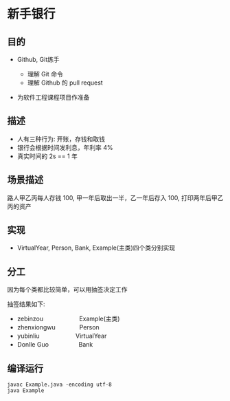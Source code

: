 ﻿# 新手银行

## 目的

- Github, Git练手
  + 理解 Git 命令
  + 理解 Github 的 pull request

- 为软件工程课程项目作准备

## 描述

- 人有三种行为: 开账，存钱和取钱
- 银行会根据时间发利息，年利率 4%
- 真实时间的 2s == 1 年

## 场景描述

路人甲乙丙每人存钱 100, 甲一年后取出一半，乙一年后存入 100, 打印两年后甲乙丙的资产

## 实现

- VirtualYear, Person, Bank, Example(主类)四个类分别实现

## 分工

因为每个类都比较简单，可以用抽签决定工作

抽签结果如下:
  - zebinzou　　　　　　Example(主类)
  - zhenxiongwu　　　　Person
  - yubinliu　　　　　　VirtualYear
  - Donlle Guo　　　　　Bank

## 编译运行

```
javac Example.java -encoding utf-8
java Example
```
